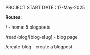 PROJECT START DATE : 17-May-2025


**Routes:**

/ - home: 5 blogposts

/read-blog/[blog-slug] - blog page

/create-blog - create a blogpost